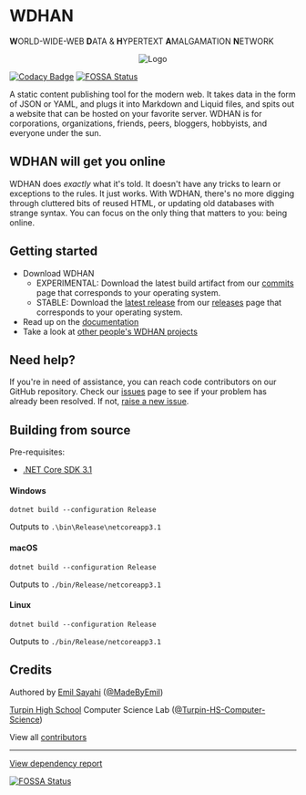 # WDHAN
**W**ORLD-WIDE-WEB **D**ATA & **H**YPERTEXT **A**MALGAMATION **N**ETWORK

<p align="center">
  <img src="https://github.com/MadeByEmil/WDHAN/raw/master/branding/logo.png" alt="Logo" title="WDHAN Logo">
</p>

[![Codacy Badge](https://api.codacy.com/project/badge/Grade/c0403d9ba4494e7c820394cf9bafa917)](https://app.codacy.com/gh/MadeByEmil/WDHAN?utm_source=github.com&utm_medium=referral&utm_content=MadeByEmil/WDHAN&utm_campaign=Badge_Grade_Dashboard)
[![FOSSA Status](https://app.fossa.com/api/projects/git%2Bgithub.com%2FMadeByEmil%2FWDHAN.svg?type=shield)](https://app.fossa.com/projects/git%2Bgithub.com%2FMadeByEmil%2FWDHAN?ref=badge_shield)

 A static content publishing tool for the modern web. It takes data in the form of JSON or YAML, and plugs it into Markdown and Liquid files, and spits out a website that can be hosted on your favorite server. WDHAN is for corporations, organizations, friends, peers, bloggers, hobbyists, and everyone under the sun.

## WDHAN will get you online
 WDHAN does *exactly* what it's told. It doesn't have any tricks to learn or exceptions to the rules. It just works.
 With WDHAN, there's no more digging through cluttered bits of reused HTML, or updating old databases with strange syntax.
 You can focus on the only thing that matters to you: being online.

## Getting started
 * Download WDHAN
   * EXPERIMENTAL: Download the latest build artifact from our [commits](https://github.com/MadeByEmil/WDHAN/commits/master) page that corresponds to your operating system.
   * STABLE: Download the [latest release](https://github.com/MadeByEmil/WDHAN/releases/latest) from our [releases](https://github.com/MadeByEmil/WDHAN/releases) page that corresponds to your operating system.
 * Read up on the [documentation](https://github.com/MadeByEmil/WDHAN/wiki)
 * Take a look at [other people's WDHAN projects](https://github.com/topics/wdhan)

## Need help?
 If you're in need of assistance, you can reach code contributors on our GitHub repository.
 Check our [issues](https://github.com/MadeByEmil/WDHAN/issues) page to see if your problem has already been resolved. If not, [raise a new issue](https://github.com/MadeByEmil/WDHAN/issues/new/choose).

## Building from source
  Pre-requisites:
  - [.NET Core SDK 3.1](https://dotnet.microsoft.com/download/dotnet-core/3.1)

  #### Windows
  ```
  dotnet build --configuration Release
  ```
  Outputs to ```.\bin\Release\netcoreapp3.1```

  #### macOS
  ```
  dotnet build --configuration Release
  ```
  Outputs to ```./bin/Release/netcoreapp3.1```

  #### Linux
  ```
  dotnet build --configuration Release
  ```
  Outputs to ```./bin/Release/netcoreapp3.1```

## Credits
 Authored by [Emil Sayahi](https://emsa.cf) ([@MadeByEmil](https://github.com/MadeByEmil))
 
 [Turpin High School](https://www.foresthills.edu/turpin/) Computer Science Lab ([@Turpin-HS-Computer-Science](https://github.com/Turpin-HS-Computer-Science))

 View all [contributors](https://github.com/MadeByEmil/WDHAN/graphs/contributors)

---
[View dependency report](https://app.fossa.com/reports/b354b82b-6298-410d-b545-00e232df857a)

[![FOSSA Status](https://app.fossa.com/api/projects/git%2Bgithub.com%2FMadeByEmil%2FWDHAN.svg?type=large)](https://app.fossa.com/projects/git%2Bgithub.com%2FMadeByEmil%2FWDHAN?ref=badge_large)
